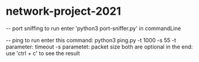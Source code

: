 # network-project-2021

-- port sniffing
to run enter 'python3 port-sniffer.py' in commandLine


-- ping
to run enter this command:
python3 ping.py -t 1000 -s 55
-t parameter: timeout
-s parametet: packet size
both are optional
in the end: 
use 'ctrl + c' to see the result